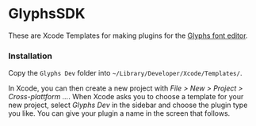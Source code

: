 # GlyphsSDK

These are Xcode Templates for making plugins for the [Glyphs font editor](http://glyphsapp.com/).

### Installation

Copy the `Glyphs Dev` folder into `~/Library/Developer/Xcode/Templates/`.

In Xcode, you can then create a new project with *File > New > Project > Cross-plattform ...*. When Xcode asks you to choose a template for your new project, select *Glyphs Dev* in the sidebar and choose the plugin type you like. You can give your plugin a name in the screen that follows.

